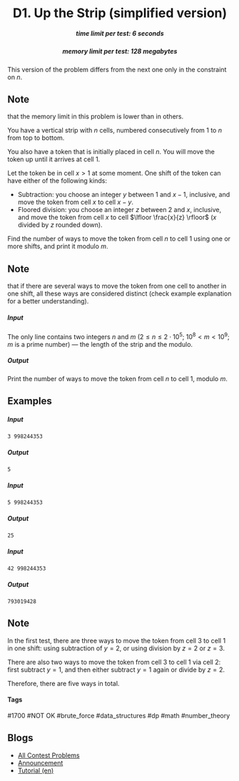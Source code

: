 <h1 style='text-align: center;'> D1. Up the Strip (simplified version)</h1>

<h5 style='text-align: center;'>time limit per test: 6 seconds</h5>
<h5 style='text-align: center;'>memory limit per test: 128 megabytes</h5>

This version of the problem differs from the next one only in the constraint on $n$.

## Note

 that the memory limit in this problem is lower than in others.

You have a vertical strip with $n$ cells, numbered consecutively from $1$ to $n$ from top to bottom.

You also have a token that is initially placed in cell $n$. You will move the token up until it arrives at cell $1$.

Let the token be in cell $x > 1$ at some moment. One shift of the token can have either of the following kinds: 

* Subtraction: you choose an integer $y$ between $1$ and $x-1$, inclusive, and move the token from cell $x$ to cell $x - y$.
* Floored division: you choose an integer $z$ between $2$ and $x$, inclusive, and move the token from cell $x$ to cell $\lfloor \frac{x}{z} \rfloor$ ($x$ divided by $z$ rounded down).

Find the number of ways to move the token from cell $n$ to cell $1$ using one or more shifts, and print it modulo $m$. 
## Note

 that if there are several ways to move the token from one cell to another in one shift, all these ways are considered distinct (check example explanation for a better understanding).

##### Input

The only line contains two integers $n$ and $m$ ($2 \le n \le 2 \cdot 10^5$; $10^8 < m < 10^9$; $m$ is a prime number) — the length of the strip and the modulo.

##### Output

Print the number of ways to move the token from cell $n$ to cell $1$, modulo $m$.

## Examples

##### Input


```text
3 998244353
```
##### Output


```text
5
```
##### Input


```text
5 998244353
```
##### Output


```text
25
```
##### Input


```text
42 998244353
```
##### Output


```text
793019428
```
## Note

In the first test, there are three ways to move the token from cell $3$ to cell $1$ in one shift: using subtraction of $y = 2$, or using division by $z = 2$ or $z = 3$.

There are also two ways to move the token from cell $3$ to cell $1$ via cell $2$: first subtract $y = 1$, and then either subtract $y = 1$ again or divide by $z = 2$.

Therefore, there are five ways in total.



#### Tags 

#1700 #NOT OK #brute_force #data_structures #dp #math #number_theory 

## Blogs
- [All Contest Problems](../Codeforces_Round_740_(Div._2,_based_on_VK_Cup_2021_-_Final_(Engine)).md)
- [Announcement](../blogs/Announcement.md)
- [Tutorial (en)](../blogs/Tutorial_(en).md)

